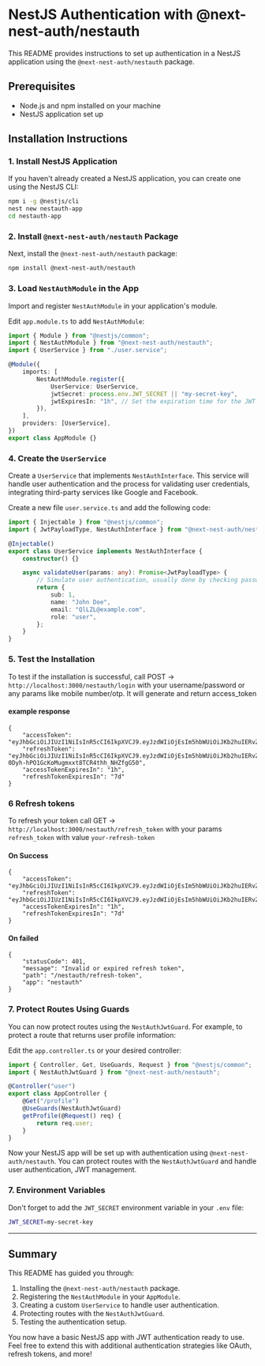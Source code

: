 # NestJS Authentication with @next-nest-auth/nestauth

This README provides instructions to set up authentication in a NestJS application using the `@next-nest-auth/nestauth` package.

## Prerequisites

-   Node.js and npm installed on your machine
-   NestJS application set up

## Installation Instructions

### 1. Install NestJS Application

If you haven't already created a NestJS application, you can create one using the NestJS CLI:

```bash
npm i -g @nestjs/cli
nest new nestauth-app
cd nestauth-app
```

### 2. Install `@next-nest-auth/nestauth` Package

Next, install the `@next-nest-auth/nestauth` package:

```bash
npm install @next-nest-auth/nestauth
```

### 3. Load `NestAuthModule` in the App

Import and register `NestAuthModule` in your application's module.

Edit `app.module.ts` to add `NestAuthModule`:

```typescript
import { Module } from "@nestjs/common";
import { NestAuthModule } from "@next-nest-auth/nestauth";
import { UserService } from "./user.service";

@Module({
    imports: [
        NestAuthModule.register({
            UserService: UserService,
            jwtSecret: process.env.JWT_SECRET || "my-secret-key",
            jwtExpiresIn: "1h", // Set the expiration time for the JWT
        }),
    ],
    providers: [UserService],
})
export class AppModule {}
```

### 4. Create the `UserService`

Create a `UserService` that implements `NestAuthInterface`. This service will handle user authentication and the process for validating user credentials, integrating third-party services like Google and Facebook.

Create a new file `user.service.ts` and add the following code:

```typescript
import { Injectable } from "@nestjs/common";
import { JwtPayloadType, NestAuthInterface } from "@next-nest-auth/nestauth";

@Injectable()
export class UserService implements NestAuthInterface {
    constructor() {}

    async validateUser(params: any): Promise<JwtPayloadType> {
        // Simulate user authentication, usually done by checking password against database
        return {
            sub: 1,
            name: "John Doe",
            email: "QlLZL@example.com",
            role: "user",
        };
    }
}
```

### 5. Test the Installation

To test if the installation is successful, call POST -> `http://localhost:3000/nestauth/login` with your username/password or any params like mobile number/otp. It will generate and return access_token

#### example response

```
{
    "accessToken": "eyJhbGciOiJIUzI1NiIsInR5cCI6IkpXVCJ9.eyJzdWIiOjEsIm5hbWUiOiJKb2huIERvZSIsImVtYWlsIjoiUWxMWkxAZXhhbXBsZS5jb20iLCJyb2xlIjoidXNlciIsIm1hY0lkIjoiMDI6NDI6YTQ6NGM6MjU6YjgiLCJpYXQiOjE3Mzg1NTgyMDQsImV4cCI6MTczODU2MTgwNH0.8RtsLfhIMwWXloT65UgCHOaDyZaVkXxcS1ER6hpZ9H4",
    "refreshToken": "eyJhbGciOiJIUzI1NiIsInR5cCI6IkpXVCJ9.eyJzdWIiOjEsIm5hbWUiOiJKb2huIERvZSIsImVtYWlsIjoiUWxMWkxAZXhhbXBsZS5jb20iLCJyb2xlIjoidXNlciIsIm1hY0lkIjoiMDI6NDI6YTQ6NGM6MjU6YjgiLCJpYXQiOjE3Mzg1NTgyMDQsImV4cCI6MTczOTE2MzAwNH0.eP70K-0Dyh-hPO1GcKoMugmxxt8TCR4thh_NHZfgG50",
    "accessTokenExpiresIn": "1h",
    "refreshTokenExpiresIn": "7d"
}
```

### 6 Refresh tokens

To refresh your token call GET -> `http://localhost:3000/nestauth/refresh_token` with your params `refresh_token` with value `your-refresh-token`

#### On Success

```
{
    "accessToken": "eyJhbGciOiJIUzI1NiIsInR5cCI6IkpXVCJ9.eyJzdWIiOjEsIm5hbWUiOiJKb2huIERvZSIsImVtYWlsIjoiUWxMWkxAZXhhbXBsZS5jb20iLCJyb2xlIjoidXNlciIsImlhdCI6MTczODU1OTQ0NCwiZXhwIjoxNzM4NTYzMDQ0fQ.l1aNl4s6f4KciTL7UGpKpTT_0RgQG51UJPi57GPcv9g",
    "refreshToken": "eyJhbGciOiJIUzI1NiIsInR5cCI6IkpXVCJ9.eyJzdWIiOjEsIm5hbWUiOiJKb2huIERvZSIsImVtYWlsIjoiUWxMWkxAZXhhbXBsZS5jb20iLCJyb2xlIjoidXNlciIsImlhdCI6MTczODU1OTQ0NCwiZXhwIjoxNzM5MTY0MjQ0fQ.RQbGBBiwOR6VT7632VSGvN2j0SLdjLc_dTksyWswB3s",
    "accessTokenExpiresIn": "1h",
    "refreshTokenExpiresIn": "7d"
}
```

#### On failed

```
{
    "statusCode": 401,
    "message": "Invalid or expired refresh token",
    "path": "/nestauth/refresh-token",
    "app": "nestauth"
}
```

### 7. Protect Routes Using Guards

You can now protect routes using the `NestAuthJwtGuard`. For example, to protect a route that returns user profile information:

Edit the `app.controller.ts` or your desired controller:

```typescript
import { Controller, Get, UseGuards, Request } from "@nestjs/common";
import { NestAuthJwtGuard } from "@next-nest-auth/nestauth";

@Controller("user")
export class AppController {
    @Get("/profile")
    @UseGuards(NestAuthJwtGuard)
    getProfile(@Request() req) {
        return req.user;
    }
}
```

Now your NestJS app will be set up with authentication using `@next-nest-auth/nestauth`. You can protect routes with the `NestAuthJwtGuard` and handle user authentication, JWT management.

### 7. Environment Variables

Don't forget to add the `JWT_SECRET` environment variable in your `.env` file:

```bash
JWT_SECRET=my-secret-key
```

---

## Summary

This README has guided you through:

1. Installing the `@next-nest-auth/nestauth` package.
2. Registering the `NestAuthModule` in your `AppModule`.
3. Creating a custom `UserService` to handle user authentication.
4. Protecting routes with the `NestAuthJwtGuard`.
5. Testing the authentication setup.

You now have a basic NestJS app with JWT authentication ready to use. Feel free to extend this with additional authentication strategies like OAuth, refresh tokens, and more!
